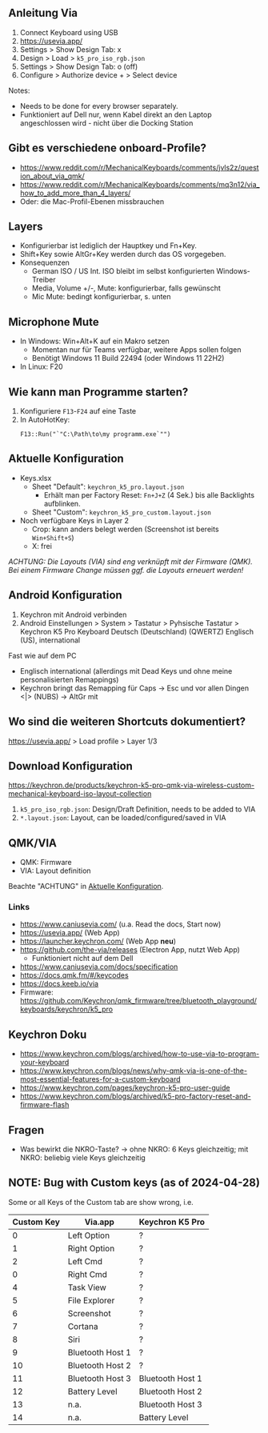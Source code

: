 ## Anleitung Via
1. Connect Keyboard using USB
2. https://usevia.app/
3. Settings > Show Design Tab: x
4. Design > Load > `k5_pro_iso_rgb.json`
5. Settings > Show Design Tab: o (off)
6. Configure > Authorize device + > Select device

Notes:
* Needs to be done for every browser separately.
* Funktioniert auf Dell nur, wenn Kabel direkt an den Laptop angeschlossen wird - nicht über die Docking Station

## Gibt es verschiedene onboard-Profile?
* https://www.reddit.com/r/MechanicalKeyboards/comments/jvls2z/question_about_via_qmk/
* https://www.reddit.com/r/MechanicalKeyboards/comments/mq3n12/via_how_to_add_more_than_4_layers/
* Oder: die Mac-Profil-Ebenen missbrauchen

## Layers
* Konfigurierbar ist lediglich der Hauptkey und Fn+Key.
* Shift+Key sowie AltGr+Key werden durch das OS vorgegeben.
* Konsequenzen
  * German ISO / US Int. ISO bleibt im selbst konfigurierten Windows-Treiber
  * Media, Volume +/-, Mute: konfigurierbar, falls gewünscht
  * Mic Mute: bedingt konfigurierbar, s. unten

## Microphone Mute
* In Windows: Win+Alt+K auf ein Makro setzen
  * Momentan nur für Teams verfügbar, weitere Apps sollen folgen
  * Benötigt Windows 11 Build 22494 (oder Windows 11 22H2)
* In Linux: F20

## Wie kann man Programme starten?
1. Konfiguriere `F13`-`F24` auf eine Taste
2. In AutoHotKey:
   ```
   F13::Run("`"C:\Path\to\my programm.exe`"")
   ```

## Aktuelle Konfiguration
* Keys.xlsx
  * Sheet "Default": `keychron_k5_pro.layout.json`
    * Erhält man per Factory Reset: `Fn+J+Z` (4 Sek.) bis alle Backlights aufblinken.
  * Sheet "Custom": `keychron_k5_pro_custom.layout.json`
* Noch verfügbare Keys in Layer 2
  * Crop:  kann anders belegt werden (Screenshot ist bereits `Win+Shift+S`)
  * X:     frei

_ACHTUNG: Die Layouts (VIA) sind eng verknüpft mit der Firmware (QMK). Bei einem Firmware Change müssen ggf. die Layouts erneuert werden!_

## Android Konfiguration

1. Keychron mit Android verbinden
2. Android Einstellungen > System > Tastatur > Pyhsische Tastatur > Keychron K5 Pro Keyboard
    Deutsch (Deutschland) (QWERTZ)
    Englisch (US), international

Fast wie auf dem PC
  * Englisch international (allerdings mit Dead Keys und ohne meine personalisierten Remappings)
  * Keychron bringt das Remapping für Caps -> Esc und vor allen Dingen <|> (NUBS) -> AltGr mit

## Wo sind die weiteren Shortcuts dokumentiert?
https://usevia.app/ > Load profile > Layer 1/3

## Download Konfiguration
https://keychron.de/products/keychron-k5-pro-qmk-via-wireless-custom-mechanical-keyboard-iso-layout-collection
1. `k5_pro_iso_rgb.json`: Design/Draft Definition, needs to be added to VIA
2. `*.layout.json`: Layout, can be loaded/configured/saved in VIA

## QMK/VIA
* QMK: Firmware
* VIA: Layout definition

Beachte "ACHTUNG" in [Aktuelle Konfiguration](#aktuelle-konfiguration).

### Links
* https://www.caniusevia.com/ (u.a. Read the docs, Start now)
* https://usevia.app/ (Web App)
* https://launcher.keychron.com/ (Web App **neu**)
* https://github.com/the-via/releases (Electron App, nutzt Web App)
  * Funktioniert nicht auf dem Dell
* https://www.caniusevia.com/docs/specification
* https://docs.qmk.fm/#/keycodes
* https://docs.keeb.io/via
* Firmware: https://github.com/Keychron/qmk_firmware/tree/bluetooth_playground/keyboards/keychron/k5_pro

## Keychron Doku
* https://www.keychron.com/blogs/archived/how-to-use-via-to-program-your-keyboard
* https://www.keychron.com/blogs/news/why-qmk-via-is-one-of-the-most-essential-features-for-a-custom-keyboard
* https://www.keychron.com/pages/keychron-k5-pro-user-guide
* https://www.keychron.com/blogs/archived/k5-pro-factory-reset-and-firmware-flash

## Fragen
* Was bewirkt die NKRO-Taste? -> ohne NKRO: 6 Keys gleichzeitig; mit NKRO: beliebig viele Keys gleichzeitig

## NOTE: Bug with Custom keys (as of 2024-04-28)

Some or all Keys of the Custom tab are show wrong, i.e.

| Custom Key | Via.app          | Keychron K5 Pro  |
| ---------- | ---------------- | ---------------- |
| 0          | Left Option      | ?                |
| 1          | Right Option     | ?                |
| 2          | Left Cmd         | ?                |
| 0          | Right Cmd        | ?                |
| 4          | Task View        | ?                |
| 5          | File Explorer    | ?                |
| 6          | Screenshot       | ?                |
| 7          | Cortana          | ?                |
| 8          | Siri             | ?                |
| 9          | Bluetooth Host 1 | ?                |
| 10         | Bluetooth Host 2 | ?                |
| 11         | Bluetooth Host 3 | Bluetooth Host 1 |
| 12         | Battery Level    | Bluetooth Host 2 |
| 13         | n.a.             | Bluetooth Host 3 |
| 14         | n.a.             | Battery Level    |
